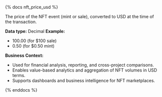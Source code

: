 {% docs nft_price_usd %}

The price of the NFT event (mint or sale), converted to USD at the time of the transaction.

**Data type:** Decimal
**Example:**
- 100.00 (for $100 sale)
- 0.50 (for $0.50 mint)

**Business Context:**
- Used for financial analysis, reporting, and cross-project comparisons.
- Enables value-based analytics and aggregation of NFT volumes in USD terms.
- Supports dashboards and business intelligence for NFT marketplaces.

{% enddocs %}
